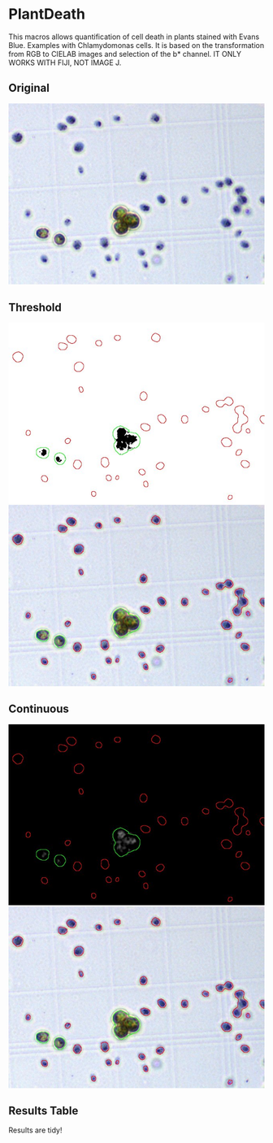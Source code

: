 # PlantDeath
This macros allows quantification of cell death in plants stained with Evans Blue.
Examples with Chlamydomonas cells. 
It is based on the transformation from RGB to CIELAB images and selection of the b* channel. 
IT ONLY WORKS WITH FIJI, NOT IMAGE J.

## Original
![original](./input/eb.jpg)

## Threshold
![threshold_LAB_b](./output/eb_thld_LAB_b.jpg)
![threshold](./output/eb_thld.jpg)

## Continuous
![continuous_LAB_b](./output/eb_conti_LAB_b.jpg)
![continuous](./output/eb_conti.jpg)

## Results Table
Results are tidy! 